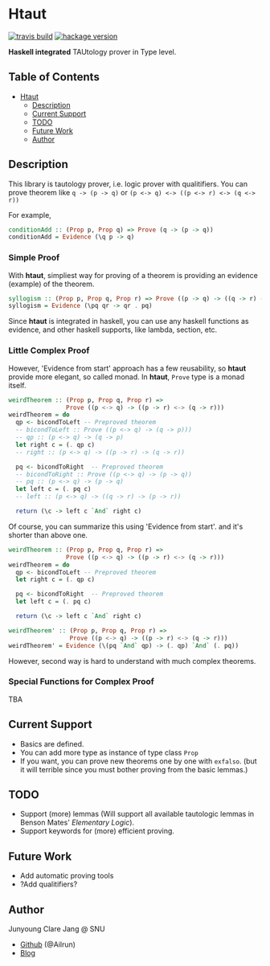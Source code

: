 # Htaut #

[![travis build][travis shield]][travis link]
[![hackage version][hackage shield]][hackage link]

[travis shield]: https://travis-ci.org/Ailrun/Htaut.svg
[travis link]: https://travis-ci.org/Ailrun/Htaut
[hackage shield]: https://img.shields.io/hackage/v/htaut.svg?maxAge=2592000
[hackage link]: http://hackage.haskell.org/package/htaut

**Haskell integrated** TAUtology prover in Type level.

<!-- markdown-toc start - Don't edit this section. Run M-x markdown-toc-generate-toc again -->
## Table of Contents ##

- [Htaut](#htaut)
    - [Description](#description)
    - [Current Support](#current-support)
    - [TODO](#todo)
    - [Future Work](#future-work)
    - [Author](#author)

<!-- markdown-toc end -->

## Description ##

This library is tautology prover, i.e. logic prover with qualitifiers. You can prove theorem like `q -> (p -> q)` or ``(p <-> q) <-> ((p <-> r) <-> (q <-> r))``

For example,

``` haskell
conditionAdd :: (Prop p, Prop q) => Prove (q -> (p -> q))
conditionAdd = Evidence (\q p -> q)
```

### Simple Proof ##

With **htaut**, simpliest way for proving of a theorem is providing an evidence (example) of the theorem.

```haskell
syllogism :: (Prop p, Prop q, Prop r) => Prove ((p -> q) -> ((q -> r) -> (p -> r)))
syllogism = Evidence (\pq qr -> qr . pq)
```

Since **htaut** is integrated in haskell, you can use any haskell functions as evidence, and other haskell supports, like lambda, section, etc.

### Little Complex Proof ##

However, 'Evidence from start' approach has a few reusability, so **htaut** provide more elegant, so called monad. In **htaut**, `Prove` type is a monad itself.

```haskell
weirdTheorem :: (Prop p, Prop q, Prop r) =>
                Prove ((p <-> q) -> ((p -> r) <-> (q -> r)))
weirdTheorem = do
  qp <- bicondToLeft -- Preproved theorem
  -- bicondToLeft :: Prove ((p <-> q) -> (q -> p)))
  -- qp :: (p <-> q) -> (q -> p)
  let right c = (. qp c)
  -- right :: (p <-> q) -> ((p -> r) -> (q -> r))

  pq <- bicondToRight  -- Preproved theorem
  -- bicondToRight :: Prove ((p <-> q) -> (p -> q))
  -- pq :: (p <-> q) -> (p -> q)
  let left c = (. pq c)
  -- left :: (p <-> q) -> ((q -> r) -> (p -> r))

  return (\c -> left c `And` right c)
```

Of course, you can summarize this using 'Evidence from start'. and it's shorter than above one.

```Haskell
weirdTheorem :: (Prop p, Prop q, Prop r) =>
                Prove ((p <-> q) -> ((p -> r) <-> (q -> r)))
weirdTheorem = do
  qp <- bicondToLeft -- Preproved theorem
  let right c = (. qp c)

  pq <- bicondToRight  -- Preproved theorem
  let left c = (. pq c)

  return (\c -> left c `And` right c)  

weirdTheorem' :: (Prop p, Prop q, Prop r) =>
                 Prove ((p <-> q) -> ((p -> r) <-> (q -> r)))
weirdTheorem' = Evidence (\(pq `And` qp) -> (. qp) `And` (. pq))
```

However, second way is hard to understand with much complex theorems.

### Special Functions for Complex Proof ###

TBA

## Current Support ##

- Basics are defined.
- You can add more type as instance of type class `Prop`
- If you want, you can prove new theorems one by one with `exfalso`. (but it will terrible since you must bother proving from the basic lemmas.)

## TODO ##

- Support (more) lemmas (Will support all available tautologic lemmas in Benson Mates' _Elementary Logic_).
- Support keywords for (more) efficient proving.

## Future Work ##

- Add automatic proving tools
- ?Add qualitifiers?

## Author ##

Junyoung Clare Jang @ SNU  
- [Github][Github] (@Ailrun)
- [Blog][Blog]

[Github]: https://github.com/Ailrun
[Blog]: https://ailrun.github.io/
